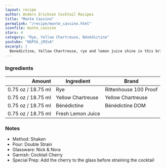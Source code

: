```yaml
---
layout: recipe
author: Anders Erickson Cocktail Recipes
title: "Monte Cassino"
permalink: "/recipe/monte_cassino.html"
iconfile: monte_cassino
stars: 4
category: "Rye, Yellow Chartreuse, Bénédictine"
youtube: "NGPSk_jMZvA"
excerpt: |
  Benedictine, Yellow Chartreuse, rye and lemon juice shine in this bright, herbaceous Last Word variation.
---
```


### Ingredients

|  Amount | Ingredient        | Brand                 |
| ------: | ----------------- | --------------------- |
| 0.75 oz / 18.75 ml | Rye               | Rittenhouse 100 Proof |
| 0.75 oz / 18.75 ml | Yellow Chartreuse | Yellow Chartreuse     |
| 0.75 oz / 18.75 ml | Bénédictine       | Bénédictine DOM       |
| 0.75 oz / 18.75 ml | Fresh Lemon Juice |

### Notes

- Method: Shaken
- Pour: Double Strain
- Glassware: Nick & Nora
- Garnish: Cocktail Cherry
- Special Prep: Add the cherry to the glass before straining the cocktail

